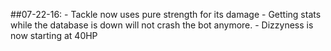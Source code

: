 ##07-22-16:
    - Tackle now uses pure strength for its damage
    - Getting stats while the database is down will not crash the bot anymore.
    - Dizzyness is now starting at 40HP